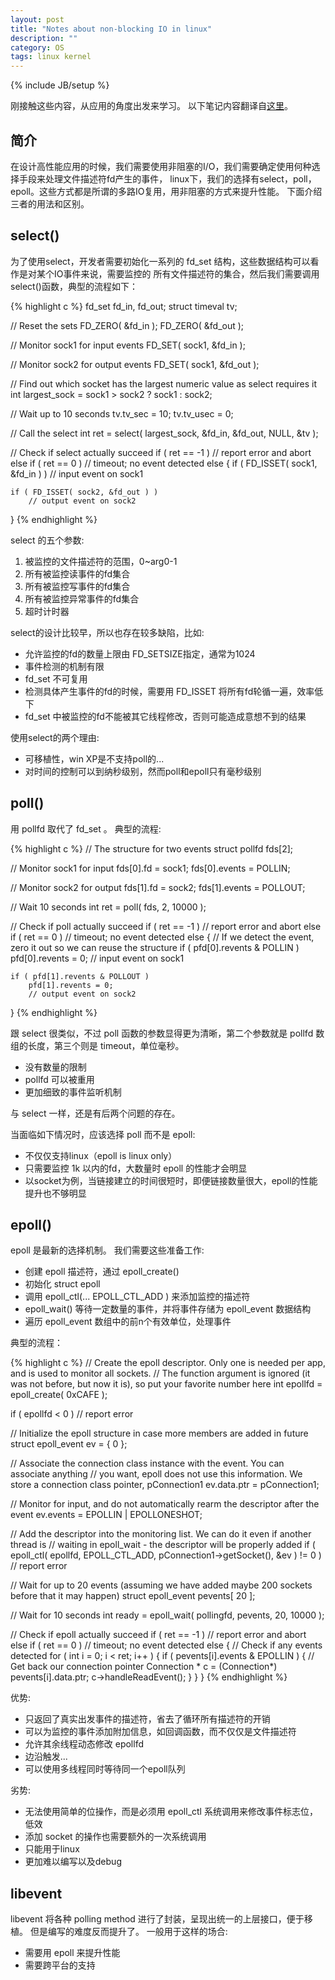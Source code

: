 ```yaml
---
layout: post
title: "Notes about non-blocking IO in linux"
description: ""
category: OS
tags: linux kernel
---
```

{% include JB/setup %}

刚接触这些内容，从应用的角度出发来学习。
以下笔记内容翻译自[这里](http://www.ulduzsoft.com/2014/01/select-poll-epoll-practical-difference-for-system-architects/)。

## 简介

在设计高性能应用的时候，我们需要使用非阻塞的I/O，我们需要确定使用何种选择手段来处理文件描述符fd产生的事件，
linux下，我们的选择有select，poll，epoll。这些方式都是所谓的多路IO复用，用非阻塞的方式来提升性能。
下面介绍三者的用法和区别。

## select()

为了使用select，开发者需要初始化一系列的 fd_set 结构，这些数据结构可以看作是对某个IO事件来说，需要监控的
所有文件描述符的集合，然后我们需要调用select()函数，典型的流程如下：

{% highlight c %}
fd_set fd_in, fd_out;
struct timeval tv;

// Reset the sets
FD_ZERO( &fd_in );
FD_ZERO( &fd_out );

// Monitor sock1 for input events
FD_SET( sock1, &fd_in );

// Monitor sock2 for output events
FD_SET( sock1, &fd_out );

// Find out which socket has the largest numeric value as select requires it
int largest_sock = sock1 > sock2 ? sock1 : sock2;

// Wait up to 10 seconds
tv.tv_sec = 10;
tv.tv_usec = 0;

// Call the select
int ret = select( largest_sock, &fd_in, &fd_out, NULL, &tv );

// Check if select actually succeed
if ( ret == -1 )
    // report error and abort
else if ( ret == 0 )
    // timeout; no event detected
else
{
    if ( FD_ISSET( sock1, &fd_in ) )
        // input event on sock1

    if ( FD_ISSET( sock2, &fd_out ) )
        // output event on sock2
}
{% endhighlight %}

select 的五个参数:

1. 被监控的文件描述符的范围，0~arg0-1
2. 所有被监控读事件的fd集合
3. 所有被监控写事件的fd集合
4. 所有被监控异常事件的fd集合
5. 超时计时器

select的设计比较早，所以也存在较多缺陷，比如:

* 允许监控的fd的数量上限由 FD_SETSIZE指定，通常为1024
* 事件检测的机制有限
* fd_set 不可复用
* 检测具体产生事件的fd的时候，需要用 FD_ISSET 将所有fd轮循一遍，效率低下
* fd_set 中被监控的fd不能被其它线程修改，否则可能造成意想不到的结果

使用select的两个理由:

* 可移植性，win XP是不支持poll的...
* 对时间的控制可以到纳秒级别，然而poll和epoll只有毫秒级别

## poll()

用 pollfd 取代了 fd_set 。
典型的流程:

{% highlight c %}
// The structure for two events
struct pollfd fds[2];

// Monitor sock1 for input
fds[0].fd = sock1;
fds[0].events = POLLIN;

// Monitor sock2 for output
fds[1].fd = sock2;
fds[1].events = POLLOUT;

// Wait 10 seconds
int ret = poll( fds, 2, 10000 );

// Check if poll actually succeed
if ( ret == -1 )
    // report error and abort
else if ( ret == 0 )
    // timeout; no event detected
else
{
    // If we detect the event, zero it out so we can reuse the structure
    if ( pfd[0].revents & POLLIN )
        pfd[0].revents = 0;
        // input event on sock1

    if ( pfd[1].revents & POLLOUT )
        pfd[1].revents = 0;
        // output event on sock2
}
{% endhighlight %}

跟 select 很类似，不过 poll 函数的参数显得更为清晰，第二个参数就是 pollfd 数组的长度，第三个则是 timeout，单位毫秒。

* 没有数量的限制
* pollfd 可以被重用
* 更加细致的事件监听机制

与 select 一样，还是有后两个问题的存在。

当面临如下情况时，应该选择 poll 而不是 epoll:

* 不仅仅支持linux（epoll is linux only）
* 只需要监控 1k 以内的fd，大数量时 epoll 的性能才会明显
* 以socket为例，当链接建立的时间很短时，即便链接数量很大，epoll的性能提升也不够明显

## epoll()

epoll 是最新的选择机制。
我们需要这些准备工作:

* 创建 epoll 描述符，通过 epoll_create()
* 初始化 struct epoll
* 调用 epoll_ctl(... EPOLL_CTL_ADD ) 来添加监控的描述符
* epoll_wait() 等待一定数量的事件，并将事件存储为 epoll_event 数据结构
* 遍历 epoll_event 数组中的前n个有效单位，处理事件

典型的流程：

{% highlight c %}
// Create the epoll descriptor. Only one is needed per app, and is used to monitor all sockets.
// The function argument is ignored (it was not before, but now it is), so put your favorite number here
int epollfd = epoll_create( 0xCAFE );

if ( epollfd < 0 )
 // report error

// Initialize the epoll structure in case more members are added in future
struct epoll_event ev = { 0 };

// Associate the connection class instance with the event. You can associate anything
// you want, epoll does not use this information. We store a connection class pointer, pConnection1
ev.data.ptr = pConnection1;

// Monitor for input, and do not automatically rearm the descriptor after the event
ev.events = EPOLLIN | EPOLLONESHOT;

// Add the descriptor into the monitoring list. We can do it even if another thread is
// waiting in epoll_wait - the descriptor will be properly added
if ( epoll_ctl( epollfd, EPOLL_CTL_ADD, pConnection1->getSocket(), &ev ) != 0 )
    // report error

// Wait for up to 20 events (assuming we have added maybe 200 sockets before that it may happen)
struct epoll_event pevents[ 20 ];

// Wait for 10 seconds
int ready = epoll_wait( pollingfd, pevents, 20, 10000 );

// Check if epoll actually succeed
if ( ret == -1 )
    // report error and abort
else if ( ret == 0 )
    // timeout; no event detected
else
{
    // Check if any events detected
    for ( int i = 0; i < ret; i++ )
    {
        if ( pevents[i].events & EPOLLIN )
        {
            // Get back our connection pointer
            Connection * c = (Connection*) pevents[i].data.ptr;
            c->handleReadEvent();
         }
    }
}
{% endhighlight %}

优势:

* 只返回了真实出发事件的描述符，省去了循环所有描述符的开销
* 可以为监控的事件添加附加信息，如回调函数，而不仅仅是文件描述符
* 允许其余线程动态修改 epollfd
* 边沿触发...
* 可以使用多线程同时等待同一个epoll队列

劣势:

* 无法使用简单的位操作，而是必须用 epoll_ctl 系统调用来修改事件标志位，低效
* 添加 socket 的操作也需要额外的一次系统调用
* 只能用于linux
* 更加难以编写以及debug

## libevent

libevent 将各种 polling method 进行了封装，呈现出统一的上层接口，便于移植。
但是编写的难度反而提升了。
一般用于这样的场合:

* 需要用 epoll 来提升性能
* 需要跨平台的支持
